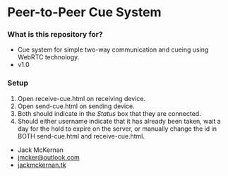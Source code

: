 # Peer-to-Peer Cue System #

### What is this repository for? ###

* Cue system for simple two-way communication and cueing using WebRTC technology.
* v1.0

### Setup ###

1. Open receive-cue.html on receiving device.
2. Open send-cue.html on sending device.
3. Both should indicate in the *Status* box that they are connected.
4. Should either username indicate that it has already been taken, wait a day for the hold to expire on the server, or manually change the id in BOTH send-cue.html and receive-cue.html.


* Jack McKernan
* [jmcker@outlook.com](mailto:jmcker@outlook.com)
* [jackmckernan.tk](jackmckernan.tk)